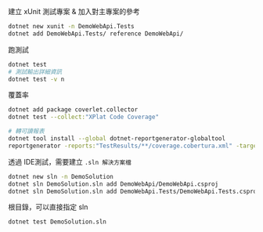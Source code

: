 




建立 xUnit 測試專案 & 加入對主專案的參考
```bash
dotnet new xunit -n DemoWebApi.Tests
dotnet add DemoWebApi.Tests/ reference DemoWebApi/
```

跑測試
```bash
dotnet test
# 測試輸出詳細資訊
dotnet test -v n
```

覆蓋率
```bash
dotnet add package coverlet.collector
dotnet test --collect:"XPlat Code Coverage"

# 轉可讀報表
dotnet tool install --global dotnet-reportgenerator-globaltool
reportgenerator -reports:"TestResults/**/coverage.cobertura.xml" -targetdir:"coverage-report" -reporttypes:Html
```


透過 IDE測試，需要建立 `.sln 解決方案檔`
```bash
dotnet new sln -n DemoSolution
dotnet sln DemoSolution.sln add DemoWebApi/DemoWebApi.csproj
dotnet sln DemoSolution.sln add DemoWebApi.Tests/DemoWebApi.Tests.csproj
```

根目錄，可以直接指定 sln
```bash
dotnet test DemoSolution.sln
```